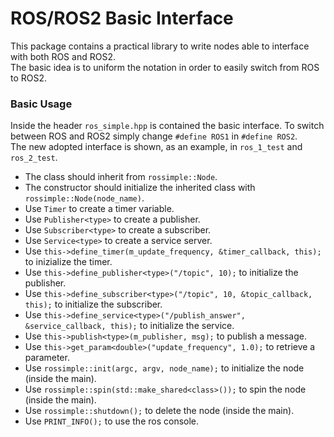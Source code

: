# ROS/ROS2 Basic Interface

This package contains a practical library to write nodes able to interface with both ROS and ROS2.<br />
The basic idea is to uniform the notation in order to easily switch from ROS to ROS2.
 
### Basic Usage

Inside the header `ros_simple.hpp` is contained the basic interface. To switch between ROS and ROS2 simply change `#define ROS1` in `#define ROS2`.<br />
The new adopted interface is shown, as an example, in `ros_1_test` and `ros_2_test`.

- The class should inherit from `rossimple::Node`.
- The constructor should initialize the inherited class with `rossimple::Node(node_name)`.
- Use `Timer` to create a timer variable.
- Use `Publisher<type>` to create a publisher.
- Use `Subscriber<type>` to create a subscriber.
- Use `Service<type>` to create a service server.
- Use `this->define_timer(m_update_frequency, &timer_callback, this);` to inizialize the timer.
- Use `this->define_publisher<type>("/topic", 10);` to initialize the publisher.
- Use `this->define_subscriber<type>("/topic", 10, &topic_callback, this);` to initialize the subscriber.
- Use `this->define_service<type>("/publish_answer", &service_callback, this);` to initialize the service.
- Use `this->publish<type>(m_publisher, msg);` to publish a message.
- Use `this->get_param<double>("update_frequency", 1.0);` to retrieve a parameter.
- Use `rossimple::init(argc, argv, node_name);` to initialize the node (inside the main).
- Use `rossimple::spin(std::make_shared<class>());` to spin the node (inside the main).
- Use `rossimple::shutdown();` to delete the node (inside the main).
- Use `PRINT_INFO();` to use the ros console.
